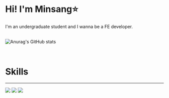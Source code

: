 <h1>Hi! I'm Minsang⭐️</h1>
I'm an undergraduate student and I wanna be a FE developer.
<br>
<br>

![Anurag's GitHub stats](https://github-readme-stats.vercel.app/api?username=devminsang&show_icons=true&theme=swift)

<br>

# Skills
<hr>
<p>
<img src="https://img.shields.io/badge/React.js-120807?style=flat&logo=React&logoColor=white"/></a>&nbsp<img src="https://img.shields.io/badge/Node.js-7cb602?style=flat&logo=Node.js&logoColor=white"/></a>&nbsp<img src="https://img.shields.io/badge/Python-1E3F5A?style=flat&logo=Python&logoColor=white"/></a>&nbsp 
</p>

